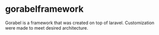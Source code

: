 # gorabelframework
Gorabel is a framework that was created on top of laravel. Customization were made to meet desired architecture.
